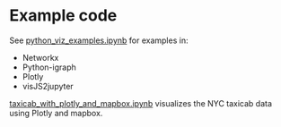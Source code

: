 # Example code

See [python_viz_examples.ipynb](./python_viz_examples.ipynb) for examples in:
  * Networkx
  * Python-igraph
  * Plotly
  * visJS2jupyter
  
 [taxicab_with_plotly_and_mapbox.ipynb](./taxicab_with_plotly_and_mapbox.ipynb) visualizes the NYC taxicab data using Plotly and mapbox. 
